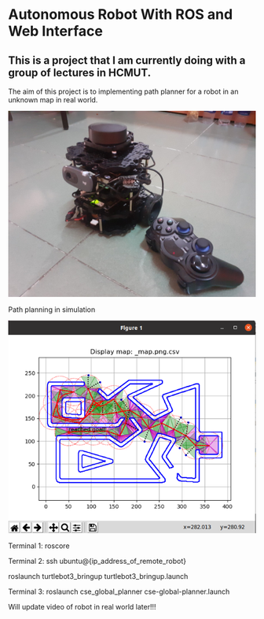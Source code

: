 # Autonomous Robot With ROS and Web Interface

## This is a project that I am currently doing with a group of lectures in HCMUT. 

The aim of this project is to implementing path planner for a robot in an unknown map in real world.
 
![](robot.jpg)

Path planning in simulation

![](simulation.png)

Terminal 1:
roscore

Terminal 2:
ssh ubuntu@{ip_address_of_remote_robot}

roslaunch turtlebot3_bringup turtlebot3_bringup.launch

Terminal 3:
roslaunch cse_global_planner cse-global-planner.launch

Will update video of robot in real world later!!!
